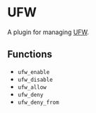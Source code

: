 # UFW

A plugin for managing [UFW](https://help.ubuntu.com/community/UFW).

## Functions

- `ufw_enable`
- `ufw_disable`
- `ufw_allow`
- `ufw_deny`
- `ufw_deny_from`
